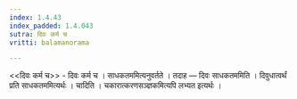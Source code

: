 ```yaml
---
index: 1.4.43
index_padded: 1.4.043
sutra: दिवः कर्म च
vritti: balamanorama

---
```

<<दिवः कर्म च>> - दिवः कर्म च । साधकतममित्यनुवर्तते । तदाह — दिवः साधकतममिति । दिवुधात्वर्थं प्रति साधकतममित्यर्थः । चादिति । चकारात्करणसञ्ज्ञकमित्यपि लभ्यत इत्यर्थः ।
